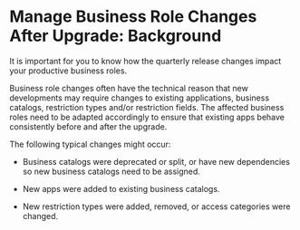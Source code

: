 <!-- loioffa153577c0a443d84e5005adc92a664 -->

# Manage Business Role Changes After Upgrade: Background

It is important for you to know how the quarterly release changes impact your productive business roles.

Business role changes often have the technical reason that new developments may require changes to existing applications, business catalogs, restriction types and/or restriction fields. The affected business roles need to be adapted accordingly to ensure that existing apps behave consistently before and after the upgrade.

The following typical changes might occur:

-   Business catalogs were deprecated or split, or have new dependencies so new business catalogs need to be assigned.

-   New apps were added to existing business catalogs.

-   New restriction types were added, removed, or access categories were changed.


